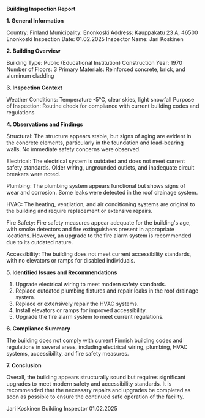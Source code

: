  **Building Inspection Report**

**1. General Information**

Country: Finland
Municipality: Enonkoski
Address: Kauppakatu 23 A, 46500 Enonkoski
Inspection Date: 01.02.2025
Inspector Name: Jari Koskinen

**2. Building Overview**

Building Type: Public (Educational Institution)
Construction Year: 1970
Number of Floors: 3
Primary Materials: Reinforced concrete, brick, and aluminum cladding

**3. Inspection Context**

Weather Conditions: Temperature -5°C, clear skies, light snowfall
Purpose of Inspection: Routine check for compliance with current building codes and regulations

**4. Observations and Findings**

Structural: The structure appears stable, but signs of aging are evident in the concrete elements, particularly in the foundation and load-bearing walls. No immediate safety concerns were observed.

Electrical: The electrical system is outdated and does not meet current safety standards. Older wiring, ungrounded outlets, and inadequate circuit breakers were noted.

Plumbing: The plumbing system appears functional but shows signs of wear and corrosion. Some leaks were detected in the roof drainage system.

HVAC: The heating, ventilation, and air conditioning systems are original to the building and require replacement or extensive repairs.

Fire Safety: Fire safety measures appear adequate for the building's age, with smoke detectors and fire extinguishers present in appropriate locations. However, an upgrade to the fire alarm system is recommended due to its outdated nature.

Accessibility: The building does not meet current accessibility standards, with no elevators or ramps for disabled individuals.

**5. Identified Issues and Recommendations**

1. Upgrade electrical wiring to meet modern safety standards.
2. Replace outdated plumbing fixtures and repair leaks in the roof drainage system.
3. Replace or extensively repair the HVAC systems.
4. Install elevators or ramps for improved accessibility.
5. Upgrade the fire alarm system to meet current regulations.

**6. Compliance Summary**

The building does not comply with current Finnish building codes and regulations in several areas, including electrical wiring, plumbing, HVAC systems, accessibility, and fire safety measures.

**7. Conclusion**

Overall, the building appears structurally sound but requires significant upgrades to meet modern safety and accessibility standards. It is recommended that the necessary repairs and upgrades be completed as soon as possible to ensure the continued safe operation of the facility.

Jari Koskinen
Building Inspector
01.02.2025